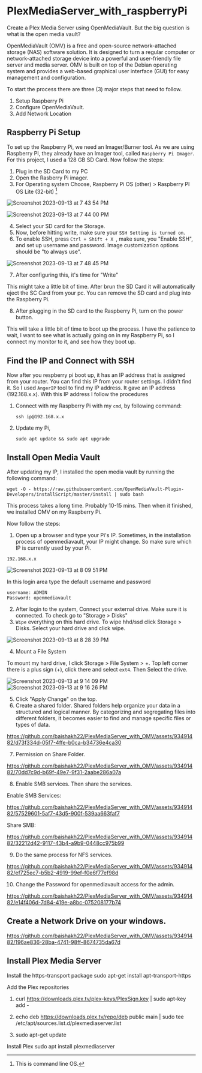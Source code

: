 # PlexMediaServer_with_raspberryPi
Create a Plex Media Server using OpenMediaVault. But the big question is what is the open media vault?

OpenMediaVault (OMV) is a free and open-source network-attached storage (NAS) software solution. It is designed to turn a regular computer or network-attached storage device into a powerful and user-friendly file server and media server. OMV is built on top of the Debian operating system and provides a web-based graphical user interface (GUI) for easy management and configuration.

To start the process there are three (3) major steps that need to follow.

  1. Setup Raspberry Pi
  2. Configure OpenMediaVault.
  3. Add Network Location


## Raspberry Pi Setup

To set up the Raspberry Pi, we need an Imager/Burner tool. As we are using Raspberry PI, they already have an Imager tool, called ```Raspberry Pi Imager```. For this project, I used a 128 GB SD Card. Now follow the steps:
  1. Plug in the SD Card to my PC
  2. Open the Rasberry Pi imager.
  3. For Operating system Choose, Raspberry Pi OS (other) > Raspberry PI OS Lite (32-bit) [^1]

[^1]: This is command line OS. 

![Screenshot 2023-09-13 at 7 43 54 PM](https://github.com/baishakh22/PlexMediaServer_with_OMV/assets/93491482/94843414-4fe9-4ee2-bce5-1e10f40b7784)

![Screenshot 2023-09-13 at 7 44 00 PM](https://github.com/baishakh22/PlexMediaServer_with_OMV/assets/93491482/2b2ec5bc-2ae4-4903-a3e3-93b93c0f2db0)

  4. Select your SD  card for the Storage.
  5. Now, before hitting write, make sure your ```SSH Setting is turned on```.
  6. To enable SSH, press ```Ctrl + Shift + X ```, make sure, you "Enable SSH", and set up username and password. Image customization options should be "to always use". 

![Screenshot 2023-09-13 at 7 48 45 PM](https://github.com/baishakh22/PlexMediaServer_with_OMV/assets/93491482/e3d1201f-fc2d-4dd0-a5c3-e976afd5be80)

  7. After configuring this, it's time for "Write"

This might take a little bit of time. After brun the SD Card it will automatically eject the SC Card from your pc. You can remove the SD card and plug into the Raspberry Pi.

  8. After plugging in the SD card to the Raspberry Pi, turn on the power button.

This will take a little bit of time to boot up the process. I have the patience to wait, I want to see what is actually going on in my Raspberry Pi, so I connect my monitor to it, and see how they boot up.



## Find the IP and Connect with SSH
Now after you respberry pi boot up, it has an IP address that is assigned from your router. You can find this IP from your router settings. I didn't find it. So I used ```AngerIP``` tool to find my IP address. It gave an IP address (192.168.x.x). With this IP address I follow the procedures

  1. Connect with my Raspberry Pi with my ```cmd```, by following command:

     ```
     ssh ip@192.168.x.x
     ```
  2. Update my Pi,

     ```
     sudo apt update && sudo apt upgrade
     ```



## Install Open Media Vault
After updating my IP, I installed the open media vault by running the following command:

```
wget -O - https://raw.githubusercontent.com/OpenMediaVault-Plugin-Developers/installScript/master/install | sudo bash
```

This process takes a long time. Probably 10-15 mins. Then when it finished, we installed OMV on my Raspberry Pi. 

Now follow the steps:
  1. Open up a browser and type your Pi's IP. Sometimes, in the installation process of openmediavault, your IP might change. So make sure which IP is currently used by your Pi. 

```
192.168.x.x
```

![Screenshot 2023-09-13 at 8 09 51 PM](https://github.com/baishakh22/PlexMediaServer_with_OMV/assets/93491482/bbff7710-d697-44f0-9eb8-c9ab8029d2e8)

In this login area type the default username and password

```
username: ADMIN
Password: openmediavault
```

  2. After login to the system, Connect your external drive. Make sure it is connected. To check go to "Storage > Disks"
  3. ```Wipe``` everything on this hard drive. To wipe hhd/ssd click Storage > Disks. Select your hard drive and click wipe.  

![Screenshot 2023-09-13 at 8 28 39 PM](https://github.com/baishakh22/PlexMediaServer_with_OMV/assets/93491482/78f73e69-1dce-4a6f-888d-cb0054fe3331)

  4. Mount a File System

To mount my hard drive, I click Storage > File System > +. Top left corner there is a plus sign (+), click there and select ```ext4```. Then Select the drive.

![Screenshot 2023-09-13 at 9 14 09 PM](https://github.com/baishakh22/PlexMediaServer_with_OMV/assets/93491482/ebe88ce6-4888-446f-8bfb-5f97758fb8d4)
![Screenshot 2023-09-13 at 9 16 26 PM](https://github.com/baishakh22/PlexMediaServer_with_OMV/assets/93491482/d42ed438-7f77-496b-9ef1-8ee37ebac065)

  5. Click "Apply Change" on the top. 
  6. Create a shared folder.
Shared folders help organize your data in a structured and logical manner. By categorizing and segregating files into different folders, it becomes easier to find and manage specific files or types of data.

https://github.com/baishakh22/PlexMediaServer_with_OMV/assets/93491482/d73f334d-05f7-4ffe-b0ca-b34736e4ca30

  7. Permission on Share Folder.

https://github.com/baishakh22/PlexMediaServer_with_OMV/assets/93491482/70dd7c9d-b69f-49e7-9f31-2aabe286a07a

  8. Enable SMB services. Then share the services. 

Enable SMB Services:

https://github.com/baishakh22/PlexMediaServer_with_OMV/assets/93491482/57529601-5af7-43d5-900f-539aa663faf7

Share SMB:

https://github.com/baishakh22/PlexMediaServer_with_OMV/assets/93491482/32212d42-9117-43b4-a9b9-0448cc975b99

  9. Do the same process for NFS services. 

https://github.com/baishakh22/PlexMediaServer_with_OMV/assets/93491482/ef725ec7-b5b2-4919-99ef-f0e6f77ef98d

  10. Change the Password for openmediavault access for the admin.

https://github.com/baishakh22/PlexMediaServer_with_OMV/assets/93491482/e14f406d-7d84-419e-a8bc-075208177b74


## Create a Network Drive on your windows. 

https://github.com/baishakh22/PlexMediaServer_with_OMV/assets/93491482/196ae836-28ba-4741-98ff-8674735da67d

## Install Plex Media Server

Install the https-transport package
sudo apt-get install apt-transport-https

Add the Plex repositories
1. curl https://downloads.plex.tv/plex-keys/PlexSign.key | sudo apt-key add -

2. echo deb https://downloads.plex.tv/repo/deb public main | sudo tee /etc/apt/sources.list.d/plexmediaserver.list

3. sudo apt-get update

Install Plex
sudo apt install plexmediaserver
